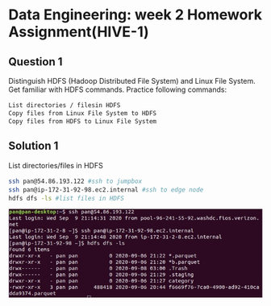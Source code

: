 # Data Engineering: week 2 Homework Assignment(HIVE-1)

## Question 1

Distinguish HDFS (Hadoop Distributed File System) and Linux File System. Get familiar with HDFS commands. Practice following commands:

```
List directories / filesin HDFS
Copy files from Linux File System to HDFS
Copy files from HDFS to Linux File System
```

## Solution 1

List directories/files in HDFS

```bash
ssh pan@54.86.193.122 #ssh to jumpbox 
ssh pan@ip-172-31-92-98.ec2.internal #ssh to edge node
hdfs dfs -ls #list files in HDFS
```

![week0201](https://github.com/PAN-0921/ascending-hw/blob/master/pictures/week02-01.jpg)





